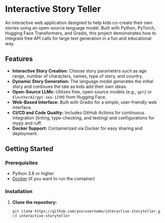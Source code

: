 # Interactive Story Teller

An interactive web application designed to help kids co-create their own stories using an open-source language model. Built with Python, PyTorch, Hugging Face Transformers, and Gradio, this project demonstrates how to integrate free API calls for large text generation in a fun and educational way.

## Features

- **Interactive Story Creation:** Choose story parameters such as age range, number of characters, names, type of story, and country.
- **Dynamic Story Generation:** The language model generates the initial story and continues the tale as kids add their own ideas.
- **Open-Source LLMs:** Utilizes free, open-source models (e.g., `gpt2` or `EleutherAI/gpt-neo-125M`) from Hugging Face.
- **Web-Based Interface:** Built with Gradio for a simple, user-friendly web interface.
- **CI/CD and Code Quality:** Includes GitHub Actions for continuous integration (linting, type-checking, and testing) and configurations for mypy and ruff.
- **Docker Support:** Containerized via Docker for easy sharing and deployment.

## Getting Started

### Prerequisites

- Python 3.8 or higher
- [Docker](https://www.docker.com/) (if you want to run the container)

### Installation

1. **Clone the repository:**

   ```bash
   git clone https://github.com/yourusername/interactive-storyteller.git
   cd interactive-storyteller
